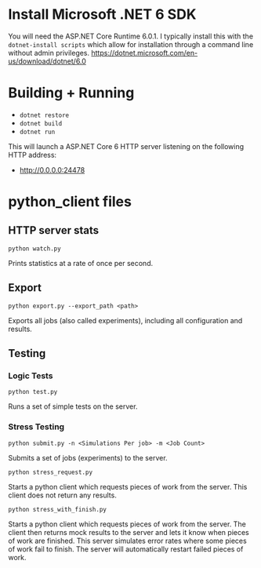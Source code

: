 # Install Microsoft .NET 6 SDK
You will need the ASP.NET Core Runtime 6.0.1. I typically install this with the `dotnet-install scripts` which allow for installation through a command line without admin privileges. https://dotnet.microsoft.com/en-us/download/dotnet/6.0


# Building + Running
* `dotnet restore`
* `dotnet build`
* `dotnet run`

This will launch a ASP.NET Core 6 HTTP server listening on the following HTTP address:
* http://0.0.0.0:24478

# python_client files
## HTTP server stats
```
python watch.py
```
Prints statistics at a rate of once per second.


## Export
```
python export.py --export_path <path>
```
Exports all jobs (also called experiments), including all configuration and results.


## Testing
### Logic Tests
```
python test.py
```
Runs a set of simple tests on the server.

### Stress Testing
```
python submit.py -n <Simulations Per job> -m <Job Count>
```
Submits a set of jobs (experiments) to the server.

```
python stress_request.py
```
Starts a python client which requests pieces of work from the server. This client does not return any results.

```
python stress_with_finish.py
```
Starts a python client which requests pieces of work from the server. The client then returns mock results to the server and lets it know when pieces of work are finished.
This server simulates error rates where some pieces of work fail to finish. The server will automatically restart failed pieces of work.
